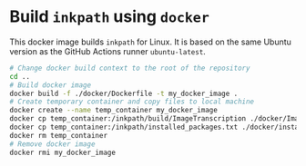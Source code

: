 # Build `inkpath` using `docker`

This docker image builds `inkpath` for Linux.
It is based on the same Ubuntu version as the GitHub Actions runner `ubuntu-latest`.

```sh
# Change docker build context to the root of the repository
cd ..
# Build docker image
docker build -f ./docker/Dockerfile -t my_docker_image .
# Create temporary container and copy files to local machine
docker create --name temp_container my_docker_image
docker cp temp_container:/inkpath/build/ImageTranscription ./docker/ImageTranscription
docker cp temp_container:/inkpath/installed_packages.txt ./docker/installed_packages.txt
docker rm temp_container
# Remove docker image
docker rmi my_docker_image
```
